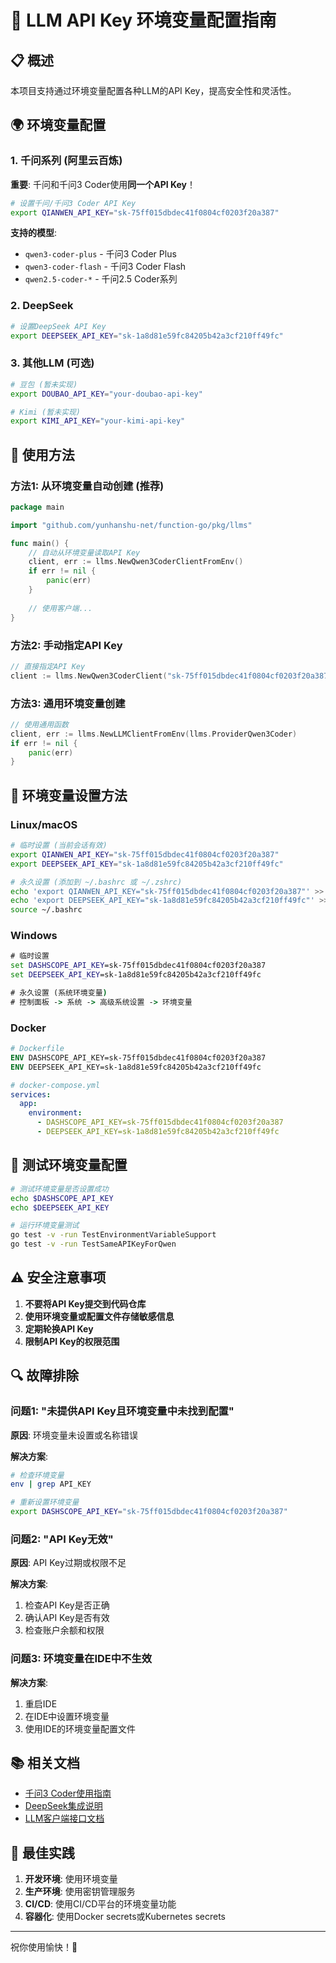 # 🔐 LLM API Key 环境变量配置指南

## 📋 概述

本项目支持通过环境变量配置各种LLM的API Key，提高安全性和灵活性。

## 🌍 环境变量配置

### 1. 千问系列 (阿里云百炼)

**重要**: 千问和千问3 Coder使用**同一个API Key**！

```bash
# 设置千问/千问3 Coder API Key
export QIANWEN_API_KEY="sk-75ff015dbdec41f0804cf0203f20a387"
```

**支持的模型**:
- `qwen3-coder-plus` - 千问3 Coder Plus
- `qwen3-coder-flash` - 千问3 Coder Flash
- `qwen2.5-coder-*` - 千问2.5 Coder系列

### 2. DeepSeek

```bash
# 设置DeepSeek API Key
export DEEPSEEK_API_KEY="sk-1a8d81e59fc84205b42a3cf210ff49fc"
```

### 3. 其他LLM (可选)

```bash
# 豆包 (暂未实现)
export DOUBAO_API_KEY="your-doubao-api-key"

# Kimi (暂未实现)
export KIMI_API_KEY="your-kimi-api-key"
```

## 🚀 使用方法

### 方法1: 从环境变量自动创建 (推荐)

```go
package main

import "github.com/yunhanshu-net/function-go/pkg/llms"

func main() {
    // 自动从环境变量读取API Key
    client, err := llms.NewQwen3CoderClientFromEnv()
    if err != nil {
        panic(err)
    }
    
    // 使用客户端...
}
```

### 方法2: 手动指定API Key

```go
// 直接指定API Key
client := llms.NewQwen3CoderClient("sk-75ff015dbdec41f0804cf0203f20a387")
```

### 方法3: 通用环境变量创建

```go
// 使用通用函数
client, err := llms.NewLLMClientFromEnv(llms.ProviderQwen3Coder)
if err != nil {
    panic(err)
}
```

## 🔧 环境变量设置方法

### Linux/macOS

```bash
# 临时设置 (当前会话有效)
export QIANWEN_API_KEY="sk-75ff015dbdec41f0804cf0203f20a387"
export DEEPSEEK_API_KEY="sk-1a8d81e59fc84205b42a3cf210ff49fc"

# 永久设置 (添加到 ~/.bashrc 或 ~/.zshrc)
echo 'export QIANWEN_API_KEY="sk-75ff015dbdec41f0804cf0203f20a387"' >> ~/.bashrc
echo 'export DEEPSEEK_API_KEY="sk-1a8d81e59fc84205b42a3cf210ff49fc"' >> ~/.bashrc
source ~/.bashrc
```

### Windows

```cmd
# 临时设置
set DASHSCOPE_API_KEY=sk-75ff015dbdec41f0804cf0203f20a387
set DEEPSEEK_API_KEY=sk-1a8d81e59fc84205b42a3cf210ff49fc

# 永久设置 (系统环境变量)
# 控制面板 -> 系统 -> 高级系统设置 -> 环境变量
```

### Docker

```dockerfile
# Dockerfile
ENV DASHSCOPE_API_KEY=sk-75ff015dbdec41f0804cf0203f20a387
ENV DEEPSEEK_API_KEY=sk-1a8d81e59fc84205b42a3cf210ff49fc
```

```yaml
# docker-compose.yml
services:
  app:
    environment:
      - DASHSCOPE_API_KEY=sk-75ff015dbdec41f0804cf0203f20a387
      - DEEPSEEK_API_KEY=sk-1a8d81e59fc84205b42a3cf210ff49fc
```

## 🧪 测试环境变量配置

```bash
# 测试环境变量是否设置成功
echo $DASHSCOPE_API_KEY
echo $DEEPSEEK_API_KEY

# 运行环境变量测试
go test -v -run TestEnvironmentVariableSupport
go test -v -run TestSameAPIKeyForQwen
```

## ⚠️ 安全注意事项

1. **不要将API Key提交到代码仓库**
2. **使用环境变量或配置文件存储敏感信息**
3. **定期轮换API Key**
4. **限制API Key的权限范围**

## 🔍 故障排除

### 问题1: "未提供API Key且环境变量中未找到配置"

**原因**: 环境变量未设置或名称错误

**解决方案**:
```bash
# 检查环境变量
env | grep API_KEY

# 重新设置环境变量
export DASHSCOPE_API_KEY="sk-75ff015dbdec41f0804cf0203f20a387"
```

### 问题2: "API Key无效"

**原因**: API Key过期或权限不足

**解决方案**:
1. 检查API Key是否正确
2. 确认API Key是否有效
3. 检查账户余额和权限

### 问题3: 环境变量在IDE中不生效

**解决方案**:
1. 重启IDE
2. 在IDE中设置环境变量
3. 使用IDE的环境变量配置文件

## 📚 相关文档

- [千问3 Coder使用指南](QWEN3_CODER_GUIDE.md)
- [DeepSeek集成说明](README_test.md)
- [LLM客户端接口文档](interface.go)

## 🎯 最佳实践

1. **开发环境**: 使用环境变量
2. **生产环境**: 使用密钥管理服务
3. **CI/CD**: 使用CI/CD平台的环境变量功能
4. **容器化**: 使用Docker secrets或Kubernetes secrets

---

祝你使用愉快！🚀
